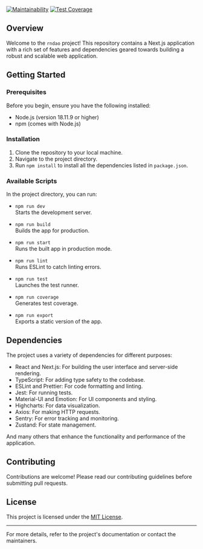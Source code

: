 [![Maintainability](https://api.codeclimate.com/v1/badges/35792fb5b2e30c99022c/maintainability)](https://codeclimate.com/github/RnDAO/tc-uiComm/maintainability)
[![Test Coverage](https://api.codeclimate.com/v1/badges/35792fb5b2e30c99022c/test_coverage)](https://codeclimate.com/github/RnDAO/tc-uiComm/test_coverage)

## Overview

Welcome to the `rndao` project! This repository contains a Next.js application with a rich set of features and dependencies geared towards building a robust and scalable web application.

## Getting Started

### Prerequisites

Before you begin, ensure you have the following installed:

- Node.js (version 18.11.9 or higher)
- npm (comes with Node.js)

### Installation

1.  Clone the repository to your local machine.
2.  Navigate to the project directory.
3.  Run `npm install` to install all the dependencies listed in `package.json`.

### Available Scripts

In the project directory, you can run:

- `npm run dev`\
  Starts the development server.

- `npm run build`\
  Builds the app for production.

- `npm run start`\
  Runs the built app in production mode.

- `npm run lint`\
  Runs ESLint to catch linting errors.

- `npm run test`\
  Launches the test runner.

- `npm run coverage`\
  Generates test coverage.

- `npm run export`\
  Exports a static version of the app.

## Dependencies

The project uses a variety of dependencies for different purposes:

- React and Next.js: For building the user interface and server-side rendering.
- TypeScript: For adding type safety to the codebase.
- ESLint and Prettier: For code formatting and linting.
- Jest: For running tests.
- Material-UI and Emotion: For UI components and styling.
- Highcharts: For data visualization.
- Axios: For making HTTP requests.
- Sentry: For error tracking and monitoring.
- Zustand: For state management.

And many others that enhance the functionality and performance of the application.

## Contributing

Contributions are welcome! Please read our contributing guidelines before submitting pull requests.

## License

This project is licensed under the [MIT License](https://chat.openai.com/c/LICENSE).

---

For more details, refer to the project's documentation or contact the maintainers.
